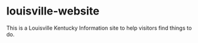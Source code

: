 # louisville-website
This is a Louisville Kentucky Information site to help visitors find things to do. 

